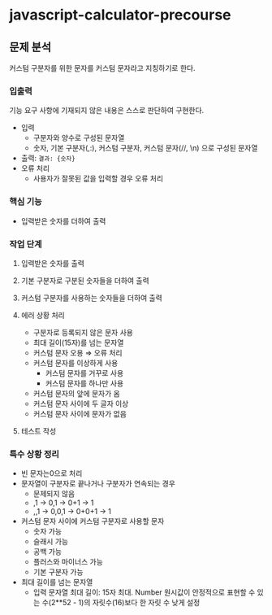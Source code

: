# javascript-calculator-precourse

## 문제 분석

커스텀 구분자를 위한 문자를 커스텀 문자라고 지칭하기로 한다.

### 입출력

기능 요구 사항에 기재되지 않은 내용은 스스로 판단하여 구현한다.

- 입력
  - 구분자와 양수로 구성된 문자열
  - 숫자, 기본 구분자(,:), 커스텀 구분자, 커스텀 문자(//, \n) 으로 구성된 문자열
- 출력: `결과: {숫자}`
- 오류 처리
  - 사용자가 잘못된 값을 입력할 경우 오류 처리

### 핵심 기능

- 입력받은 숫자를 더하여 출력

### 작업 단계

1. 입력받은 숫자를 출력

2. 기본 구분자로 구분된 숫자들을 더하여 출력

3. 커스텀 구분자를 사용하는 숫자들을 더하여 출력

4. 에러 상황 처리

    - 구분자로 등록되지 않은 문자 사용
    - 최대 길이(15자)를 넘는 문자열
    - 커스텀 문자 오용 ⇒ 오류 처리
    - 커스텀 문자를 이상하게 사용
      - 커스텀 문자를 거꾸로 사용
      - 커스텀 문자를 하나만 사용
    - 커스텀 문자의 앞에 문자가 옴
    - 커스텀 문자 사이에 두 글자 이상
    - 커스텀 문자 사이에 문자가 없음

5. 테스트 작성

### 특수 상황 정리

- 빈 문자는0으로 처리
- 문자열이 구분자로 끝나거나 구분자가 연속되는 경우
  - 문제되지 않음
  - ,1 → 0,1 → 0+1 → 1
  - ,,1 → 0,0,1 → 0+0+1 → 1
- 커스텀 문자 사이에 커스텀 구분자로 사용할 문자
  - 숫자 가능
  - 슬래시 가능
  - 공백 가능
  - 플러스와 마이너스 가능
  - 기본 구분자 가능
- 최대 길이를 넘는 문자열
  - 입력 문자열 최대 길이: 15자 최대. Number 원시값이 안정적으로 표현할 수 있는 수(2**52 - 1)의 자릿수(16)보다 한 자릿 수 낮게 설정
